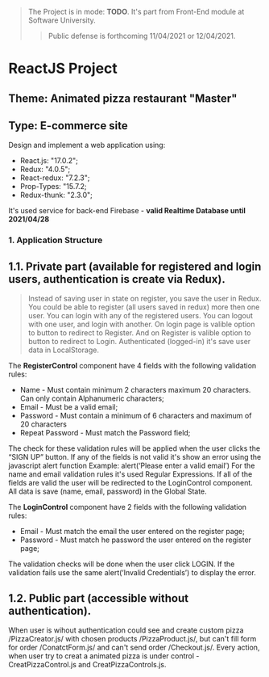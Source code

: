 > The Project is in mode: **TODO**. It's part from Front-End module at Software University.
>> Public defense is forthcoming 11/04/2021 or 12/04/2021.
# ReactJS Project

## Theme: Animated pizza restaurant "Master"
## Type: E-commerce site


Design and implement a web application using:
 * React.js: "17.0.2";
 * Redux: "4.0.5";
 * React-redux: "7.2.3";
 * Prop-Types: "15.7.2; 
 * Redux-thunk: "2.3.0";

It's used service for back-end Firebase - **valid Realtime Database until 2021/04/28**

### 1. Application Structure
## 1.1. Private part (available for registered and login users, authentication is create via Redux).
> Instead of saving user in state on register, you save the user in Redux. You could be able to register (all users saved in redux) more then one user. You can login with any of the registered users. You can logout with one user, and login with another.
On login page is valible option to button to redirect to Register.
And on Register  is valible option to button to redirect to Login.
Authenticated (logged-in) it's save user data in LocalStorage.

The **RegisterControl** component have 4 fields with the following validation rules:
* Name - Must contain minimum 2 characters maximum 20 characters. Can only contain
Alphanumeric characters;
*  Email - Must be a valid email;
* Password - Must contain a minimum of 6 characters and maximum of 20 characters
* Repeat Password - Must match the Password field;

The check for these validation rules will be applied when the user clicks the “SIGN UP”
button.
If any of the fields is not valid it's show an error using the javascript alert function
Example: alert(‘Please enter a valid email’)
For the name and email validation rules it's used Regular Expressions.
If all of the fields are valid the user will be redirected to the LoginControl component.
All data is save (name, email, password) in the Global State.

The **LoginControl** component have 2 fields with the following validation rules:
* Email - Must match the email the user entered on the register page;
* Password - Must match he password the user entered on the register page;

The validation checks will be done when the user click LOGIN.
If the validation fails use the same alert(‘Invalid Credentials’) to display the error.

## 1.2. Public part (accessible without authentication).
When user is wihout authentication could see and create custom pizza /PizzaCreator.js/ with chosen products /PizzaProduct.js/, 
but can't fill form for order /ConatctForm.js/ and can't send order /Checkout.js/.
Every action, when user try to creat a animated pizza is under control - CreatPizzaControl.js and CreatPizzaControls.js.
